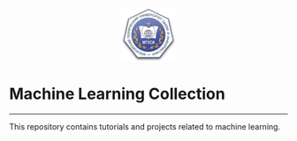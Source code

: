 <p align="center"><img width="20%" src="https://github.com/lsemenov/MTUCI_ML/blob/master/other/logo/Mtuci_logo.png" /></p>

# Machine Learning Collection

--------------------------------------------------------------------------------

This repository contains tutorials and projects related to machine learning. 
